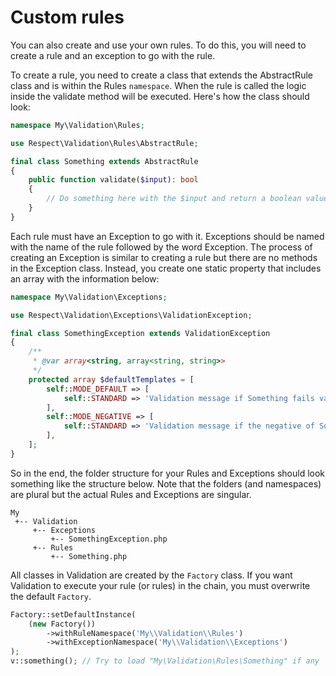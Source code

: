 # Custom rules

You can also create and use your own rules. To do this, you will need to create
a rule and an exception to go with the rule.

To create a rule, you need to create a class that extends the AbstractRule class
and is within the Rules `namespace`. When the rule is called the logic inside the
validate method will be executed. Here's how the class should look:

```php
namespace My\Validation\Rules;

use Respect\Validation\Rules\AbstractRule;

final class Something extends AbstractRule
{
    public function validate($input): bool
    {
        // Do something here with the $input and return a boolean value
    }
}
```

Each rule must have an Exception to go with it. Exceptions should be named
with the name of the rule followed by the word Exception. The process of creating
an Exception is similar to creating a rule but there are no methods in the
Exception class. Instead, you create one static property that includes an
array with the information below:

```php
namespace My\Validation\Exceptions;

use Respect\Validation\Exceptions\ValidationException;

final class SomethingException extends ValidationException
{
    /**
     * @var array<string, array<string, string>>
     */
    protected array $defaultTemplates = [
        self::MODE_DEFAULT => [
            self::STANDARD => 'Validation message if Something fails validation.',
        ],
        self::MODE_NEGATIVE => [
            self::STANDARD => 'Validation message if the negative of Something is called and fails validation.',
        ],
    ];
}
```

So in the end, the folder structure for your Rules and Exceptions should look
something like the structure below. Note that the folders (and namespaces) are
plural but the actual Rules and Exceptions are singular.

```
My
 +-- Validation
     +-- Exceptions
         +-- SomethingException.php
     +-- Rules
         +-- Something.php
```

All classes in Validation are created by the `Factory` class. If you want
Validation to execute your rule (or rules) in the chain, you must overwrite the
default `Factory`.

```php
Factory::setDefaultInstance(
    (new Factory())
        ->withRuleNamespace('My\\Validation\\Rules')
        ->withExceptionNamespace('My\\Validation\\Exceptions')
);
v::something(); // Try to load "My\Validation\Rules\Something" if any
```
